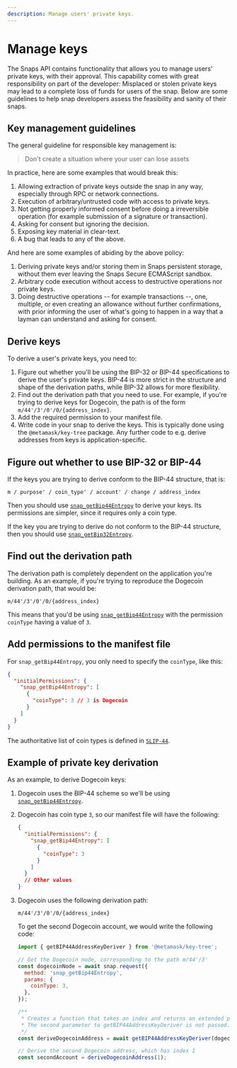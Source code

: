 ```yaml
---
description: Manage users' private keys.
---
```


# Manage keys

The Snaps API contains functionality that allows you to manage users' private keys, with their approval.
This capability comes with great responsibility on part of the developer: Misplaced or stolen
private keys may lead to a complete loss of funds for users of the snap.
Below are some guidelines to help snap developers assess the feasibility and sanity of their snaps.

## Key management guidelines

The general guideline for responsible key management is:

> Don't create a situation where your user can lose assets

In practice, here are some examples that would break this:

1. Allowing extraction of private keys outside the snap in any way, especially through RPC or
   network connections.
2. Execution of arbitrary/untrusted code with access to private keys.
3. Not getting properly informed consent before doing a irreversible operation (for example
   submission of a signature or transaction).
4. Asking for consent but ignoring the decision.
5. Exposing key material in clear-text.
6. A bug that leads to any of the above.

And here are some examples of abiding by the above policy:

1. Deriving private keys and/or storing them in Snaps persistent storage, without them ever leaving
   the Snaps Secure ECMAScript sandbox.
2. Arbitrary code execution without access to destructive operations nor private keys.
3. Doing destructive operations -- for example transactions --, one, multiple, or even creating an
   allowance without further confirmations, with prior informing the user of what's going to happen
   in a way that a layman can understand and asking for consent.

## Derive keys

To derive a user's private keys, you need to:

1. Figure out whether you'll be using the BIP-32 or BIP-44 specifications to derive the user's
   private keys.
   BIP-44 is more strict in the structure and shape of the derivation paths, while BIP-32 allows for
   more flexibility.
2. Find out the derivation path that you need to use.
   For example, if you're trying to derive keys for Dogecoin, the path is of the form
   `m/44'/3'/0'/0/{address_index}`.
3. Add the required permission to your manifest file.
4. Write code in your snap to derive the keys.
   This is typically done using the `@metamask/key-tree` package.
   Any further code to e.g. derive addresses from keys is application-specific.

## Figure out whether to use BIP-32 or BIP-44

If the keys you are trying to derive conform to the BIP-44 structure, that is:

```
m / purpose' / coin_type' / account' / change / address_index
```

Then you should use [`snap_getBip44Entropy`](../reference/rpc-api.md#snapgetbip44entropy) to derive
your keys.
Its permissions are simpler, since it requires only a coin type.

If the key you are trying to derive do not conform to the BIP-44 structure, then you should use
[`snap_getBip32Entropy`](../reference/rpc-api.md#snapgetbip32entropy).

## Find out the derivation path

The derivation path is completely dependent on the application you're building.
As an example, if you're trying to reproduce the Dogecoin derivation path, that would be:

```
m/44'/3'/0'/0/{address_index}
```

This means that you'd be using [`snap_getBip44Entropy`](../reference/rpc-api.md#snapgetbip44entropy)
with the permission `coinType` having a value of `3`.

## Add permissions to the manifest file

For `snap_getBip44Entropy`, you only need to specify the `coinType`, like this:

```json
{
  "initialPermissions": {
    "snap_getBip44Entropy": [
      {
        "coinType": 3 // 3 is Dogecoin
      }
    ]
  }
}
```

The authoritative list of coin types is defined in
[`SLIP-44`](https://github.com/satoshilabs/slips/blob/master/slip-0044.md).

## Example of private key derivation

As an example, to derive Dogecoin keys:

1. Dogecoin uses the BIP-44 scheme so we'll be using
   [`snap_getBip44Entropy`](../reference/rpc-api.md#snapgetbip44entropy).
2. Dogecoin has coin type `3`, so our manifest file will have the following:

   ```json
   {
     "initialPermissions": {
       "snap_getBip44Entropy": [
         {
           "coinType": 3
         }
       ]
     }
     // Other values
   }
   ```

3. Dogecoin uses the following derivation path:

   ```
   m/44'/3'/0'/0/{address_index}
   ```

   To get the second Dogecoin account, we would write the following code:

   ```javascript
   import { getBIP44AddressKeyDeriver } from '@metamask/key-tree';

   // Get the Dogecoin node, corresponding to the path m/44'/3'
   const dogecoinNode = await snap.request({
     method: 'snap_getBip44Entropy',
     params: {
       coinType: 3,
     },
   });

   /**
    * Creates a function that takes an index and returns an extended private key for m/44'/3'/0'/0/address_index
    * The second parameter to getBIP44AddressKeyDeriver is not passed. This sets account and change to 0
    */
   const deriveDogecoinAddress = await getBIP44AddressKeyDeriver(dogecoinNode);

   // Derive the second Dogecoin address, which has index 1
   const secondAccount = deriveDogecoinAddress(1);
   ```